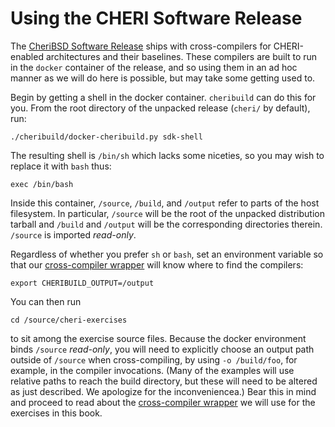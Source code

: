 # Using the CHERI Software Release

The [CheriBSD Software Release](https://cheri-dist.cl.cam.ac.uk/) ships with
cross-compilers for CHERI-enabled architectures and their baselines.  These
compilers are built to run in the `docker` container of the release, and so
using them in an ad hoc manner as we will do here is possible, but may take
some getting used to.

Begin by getting a shell in the docker container.  `cheribuild` can do this for
you.  From the root directory of the unpacked release (`cheri/` by default),
run:
```
./cheribuild/docker-cheribuild.py sdk-shell
```
The resulting shell is `/bin/sh` which lacks some niceties, so you may wish to
replace it with `bash` thus:
```
exec /bin/bash
```
Inside this container, `/source`, `/build`, and `/output` refer to parts of the
host filesystem.  In particular, `/source` will be the root of the unpacked
distribution tarball and `/build` and `/output` will be the corresponding
directories therein.  `/source` is imported *read-only*.

Regardless of whether you prefer `sh` or `bash`, set an environment variable so
that our [cross-compiler wrapper](./cross-ccc.md) will know where to find the
compilers:
```
export CHERIBUILD_OUTPUT=/output
```

You can then run
```
cd /source/cheri-exercises
```
to sit among the exercise source files.  Because the docker environment binds
`/source` *read-only*, you will need to explicitly choose an output path
outside of `/source` when cross-compiling, by using `-o /build/foo`, for
example, in the compiler invocations.  (Many of the examples will use relative
paths to reach the build directory, but these will need to be altered as just
described.  We apologize for the inconveniencea.)  Bear this in mind and
proceed to read about the [cross-compiler wrapper](./cross-ccc.md) we will use
for the exercises in this book.
